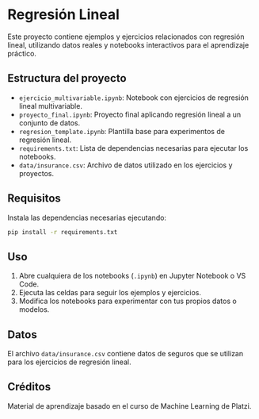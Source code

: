 # Regresión Lineal

Este proyecto contiene ejemplos y ejercicios relacionados con regresión lineal, utilizando datos reales y notebooks interactivos para el aprendizaje práctico.

## Estructura del proyecto

- `ejercicio_multivariable.ipynb`: Notebook con ejercicios de regresión lineal multivariable.
- `proyecto_final.ipynb`: Proyecto final aplicando regresión lineal a un conjunto de datos.
- `regresion_template.ipynb`: Plantilla base para experimentos de regresión lineal.
- `requirements.txt`: Lista de dependencias necesarias para ejecutar los notebooks.
- `data/insurance.csv`: Archivo de datos utilizado en los ejercicios y proyectos.

## Requisitos

Instala las dependencias necesarias ejecutando:

```bash
pip install -r requirements.txt
```

## Uso

1. Abre cualquiera de los notebooks (`.ipynb`) en Jupyter Notebook o VS Code.
2. Ejecuta las celdas para seguir los ejemplos y ejercicios.
3. Modifica los notebooks para experimentar con tus propios datos o modelos.

## Datos

El archivo `data/insurance.csv` contiene datos de seguros que se utilizan para los ejercicios de regresión lineal.

## Créditos

Material de aprendizaje basado en el curso de Machine Learning de Platzi.
